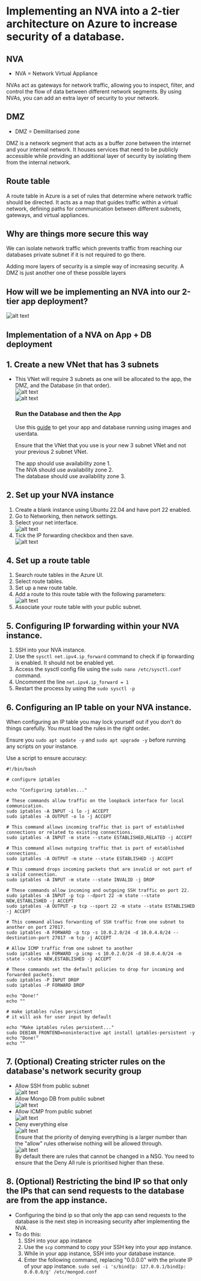 # Implementing an NVA into a 2-tier architecture on Azure to increase security of a database.

## NVA
- NVA = Network Virtual Appliance<br>

NVAs act as gateways for network traffic, allowing you to inspect, filter, and control the flow of data between different network segments. By using NVAs, you can add an extra layer of security to your network.
## DMZ
- DMZ = Demilitarised zone<br>

DMZ is a network segment that acts as a buffer zone between the internet and your internal network. It houses services that need to be publicly accessible while providing an additional layer of security by isolating them from the internal network.
## Route table
A route table in Azure is a set of rules that determine where network traffic should be directed. It acts as a map that guides traffic within a virtual network, defining paths for communication between different subnets, gateways, and virtual appliances.
## Why are things more secure this way
We can isolate network traffic which prevents traffic from reaching our databases private subnet if it is not required to go there.

Adding more layers of security is a simple way of increasing security. A DMZ is just another one of these possible layers

## How will we be implementing an NVA into our 2-tier app deployment?
![alt text](<images3/New Project (2).png>)



## Implementation of a NVA on App + DB deployment

## 1. Create a new VNet that has 3 subnets
- This VNet will require 3 subnets as one will be allocated to the app, the DMZ, and the Database (in that order).<br>
    ![alt text](images3/image.png)<br>
    ![alt text](images3/image2.png)<br>

    ### Run the Database and then the App
    Use this [guide](https://github.com/Martin-Muraskovas/tech258_azure_linux/blob/main/userdata.md) to get your app and database running using images and userdata.

    Ensure that the VNet that you use is your new 3 subnet VNet and not your previous 2 subnet VNet.

    The app should use availability zone 1.<br>
    The NVA should use availability zone 2.<br>
    The database should use availability zone 3.

## 2. Set up your NVA instance
1. Create a blank instance using Ubuntu 22.04 and have port 22 enabled.
2. Go to Networking, then network settings.
3. Select your net interface.<br>
    ![alt text](images3/image3.png)<br>
4. Tick the IP forwarding checkbox and then save.<br>
    ![alt text](images3/image4.png)<br>


## 4. Set up a route table
1. Search route tables in the Azure UI.
2. Select route tables.
3. Set up a new route table.
4. Add a route to this route table with the following parameters:<br>
![alt text](images3/image6.png)
5. Associate your route table with your public subnet.

## 5. Configuring IP forwarding within your NVA instance. 
1. SSH into your NVA instance.
2. Use the `sysctl net.ipv4.ip_forward` command to check if ip forwarding is enabled. It should not be enabled yet.
3. Access the sysctl config file using the `sudo nano /etc/sysctl.conf` command.
4. Uncomment the line `net.ipv4.ip_forward = 1`
5. Restart the process by using the `sudo sysctl -p`

## 6. Configuring an IP table on your NVA instance.
When configuring an IP table you may lock yourself out if you don't do things carefully. You must load the rules in the right order.

Ensure you `sudo apt update -y` and `sudo apt upgrade -y` before running any scripts on your instance.

Use a script to ensure accuracy:
```
#!/bin/bash

# configure iptables

echo "Configuring iptables..."

# These commands allow traffic on the loopback interface for local communication.
sudo iptables -A INPUT -i lo -j ACCEPT
sudo iptables -A OUTPUT -o lo -j ACCEPT

# This command allows incoming traffic that is part of established connections or related to existing connections.
sudo iptables -A INPUT -m state --state ESTABLISHED,RELATED -j ACCEPT

# This command allows outgoing traffic that is part of established connections.
sudo iptables -A OUTPUT -m state --state ESTABLISHED -j ACCEPT

# This command drops incoming packets that are invalid or not part of a valid connection.
sudo iptables -A INPUT -m state --state INVALID -j DROP

# These commands allow incoming and outgoing SSH traffic on port 22.
sudo iptables -A INPUT -p tcp --dport 22 -m state --state NEW,ESTABLISHED -j ACCEPT
sudo iptables -A OUTPUT -p tcp --sport 22 -m state --state ESTABLISHED -j ACCEPT

# This command allows forwarding of SSH traffic from one subnet to another on port 27017.
sudo iptables -A FORWARD -p tcp -s 10.0.2.0/24 -d 10.0.4.0/24 --destination-port 27017 -m tcp -j ACCEPT

# Allow ICMP traffic from one subnet to another
sudo iptables -A FORWARD -p icmp -s 10.0.2.0/24 -d 10.0.4.0/24 -m state --state NEW,ESTABLISHED -j ACCEPT

# These commands set the default policies to drop for incoming and forwarded packets.
sudo iptables -P INPUT DROP
sudo iptables -P FORWARD DROP

echo "Done!"
echo ""

# make iptables rules persistent
# it will ask for user input by default

echo "Make iptables rules persistent..."
sudo DEBIAN_FRONTEND=noninteractive apt install iptables-persistent -y
echo "Done!"
echo ""

```

## 7. (Optional) Creating stricter rules on the database's network security group

- Allow SSH from public subnet <br>
![alt text](image-1.png)<br>
- Allow Mongo DB from public subnet<br> 
![alt text](image-2.png)<br>
- Allow ICMP from public subnet<br> 
![alt text](image-3.png)<br>
- Deny everything else <br>
![alt text](image-4.png)<br>
Ensure that the priority of denying everything is a larger number than the "allow" rules otherwise nothing will be allowed through.<br>
![alt text](image-5.png)<br>
By default there are rules that cannot be changed in a NSG. You need to ensure that the Deny All rule is prioritised higher than these.


## 8. (Optional) Restricting the bind IP so that only the IPs that can send requests to the database are from the app instance.
- Configuring the bind ip so that only the app can send requests to the database is the next step in increasing security after implementing the NVA.
- To do this:
  1. SSH into your app instance
  2. Use the `scp` command to copy your SSH key into your app instance.
  3. While in your app instance, SSH into your database instance.
  4. Enter the following command, replacing "0.0.0.0" with the private IP of your app instance.
        `sudo sed -i 's/bindIp: 127.0.0.1/bindIp: 0.0.0.0/g' /etc/mongod.conf`
